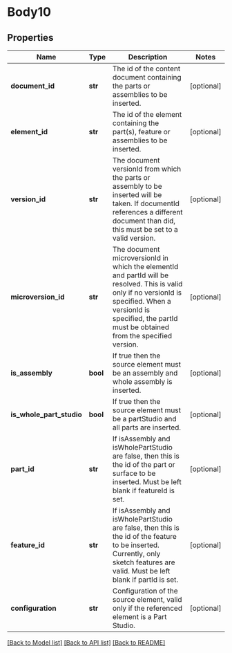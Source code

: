 # Body10

## Properties
Name | Type | Description | Notes
------------ | ------------- | ------------- | -------------
**document_id** | **str** | The id of the content document containing the parts or assemblies to be           inserted. | [optional] 
**element_id** | **str** | The id of the element containing the part(s), feature or assemblies to be           inserted. | [optional] 
**version_id** | **str** | The document versionId from which the parts or assembly to be inserted will           be taken. If documentId references a different document than did, this must be set to a valid version. | [optional] 
**microversion_id** | **str** | The document microversionId in which the elementId and partId will be           resolved. This is valid only if no versionId is specified. When a versionId is specified, the partId           must be obtained from the specified version. | [optional] 
**is_assembly** | **bool** | If true then the source element must be an assembly and whole assembly is           inserted. | [optional] 
**is_whole_part_studio** | **bool** | If true then the source element must be a partStudio and all parts           are inserted. | [optional] 
**part_id** | **str** | If isAssembly and isWholePartStudio are false, then this is the id of the part           or surface to be inserted. Must be left blank if featureId is set. | [optional] 
**feature_id** | **str** | If isAssembly and isWholePartStudio are false, then this is the id of the           feature to be inserted. Currently, only sketch features are valid. Must be left blank if partId is set. | [optional] 
**configuration** | **str** | Configuration of the source element, valid only if the           referenced element is a Part Studio. | [optional] 

[[Back to Model list]](../README.md#documentation-for-models) [[Back to API list]](../README.md#documentation-for-api-endpoints) [[Back to README]](../README.md)


